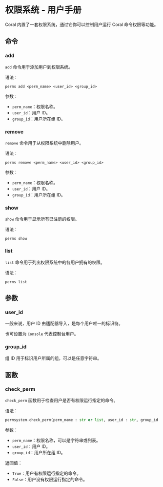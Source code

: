 # 权限系统 - 用户手册

Coral 内置了一套权限系统，通过它你可以控制用户运行 Coral 命令权限等功能。

## 命令

### add

`add` 命令用于添加用户到权限系统。

语法：

```Console
perms add <perm_name> <user_id> <group_id>
```

参数：
- `perm_name`：权限名称。
- `user_id`：用户 ID。
- `group_id`：用户所在组 ID。

### remove

`remove` 命令用于从权限系统中删除用户。

语法：

```Console
perms remove <perm_name> <user_id> <group_id>
```

参数：
- `perm_name`：权限名称。
- `user_id`：用户 ID。
- `group_id`：用户所在组 ID。

### show

`show` 命令用于显示所有已注册的权限。

语法：

```Console
perms show
```

### list

`list` 命令用于列出权限系统中的各用户拥有的权限。

语法：

```Console
perms list
```

## 参数

### user_id

一般来说，用户 ID 由适配器导入，是每个用户唯一的标识符。

也可设置为 `Console` 代表控制台用户。

### group_id

组 ID 用于标识用户所属的组，可以是任意字符串。

## 函数

### check_perm

`check_perm` 函数用于检查用户是否有权限运行指定的命令。

语法：

```python
permsystem.check_perm(perm_name : str or list, user_id : str, group_id : str) -> bool
```

参数：
- `perm_name`：权限名称，可以是字符串或列表。
- `user_id`：用户 ID。
- `group_id`：用户所在组 ID。

返回值：
- `True`：用户有权限运行指定的命令。
- `False`：用户没有权限运行指定的命令。

